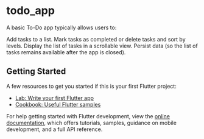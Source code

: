 # todo_app

A basic To-Do app typically allows users to:

Add tasks to a list.
Mark tasks as completed or delete tasks and sort by levels.
Display the list of tasks in a scrollable view.
Persist data (so the list of tasks remains available after the app is closed).

 

## Getting Started
A few resources to get you started if this is your first Flutter project:

- [Lab: Write your first Flutter app](https://docs.flutter.dev/get-started/codelab)
- [Cookbook: Useful Flutter samples](https://docs.flutter.dev/cookbook)

For help getting started with Flutter development, view the
[online documentation](https://docs.flutter.dev/), which offers tutorials,
samples, guidance on mobile development, and a full API reference.
